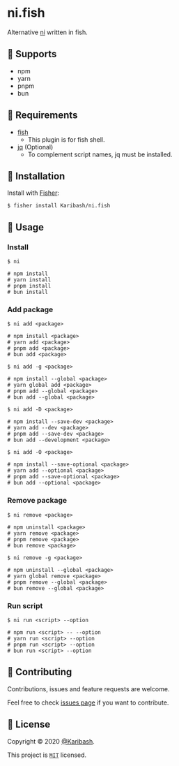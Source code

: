 # ni.fish

Alternative [ni](https://github.com/antfu/ni) written in fish.

## 🔧 Supports

- npm
- yarn
- pnpm
- bun

## 📝 Requirements

- [fish](https://github.com/fish-shell/fish-shell)
  - This plugin is for fish shell.
- [jq](https://github.com/jqlang/jq) (Optional)
  - To complement script names, jq must be installed.

## 🚀 Installation

Install with [Fisher](https://github.com/jorgebucaran/fisher):

```
$ fisher install Karibash/ni.fish
```

## 👏 Usage

### Install

```
$ ni

# npm install
# yarn install
# pnpm install
# bun install
```

### Add package

```
$ ni add <package>

# npm install <package>
# yarn add <package>
# pnpm add <package>
# bun add <package>
```

```
$ ni add -g <package>

# npm install --global <package>
# yarn global add <package>
# pnpm add --global <package>
# bun add --global <package>
```

```
$ ni add -D <package>

# npm install --save-dev <package>
# yarn add --dev <package>
# pnpm add --save-dev <package>
# bun add --development <package>
```

```
$ ni add -O <package>

# npm install --save-optional <package>
# yarn add --optional <package>
# pnpm add --save-optional <package>
# bun add --optional <package>
```

### Remove package

```
$ ni remove <package>

# npm uninstall <package>
# yarn remove <package>
# pnpm remove <package>
# bun remove <package>
```

```
$ ni remove -g <package>

# npm uninstall --global <package>
# yarn global remove <package>
# pnpm remove --global <package>
# bun remove --global <package>
```

### Run script

```
$ ni run <script> --option

# npm run <script> -- --option
# yarn run <script> --option
# pnpm run <script> --option
# bun run <script> --option
```


## 🤝 Contributing

Contributions, issues and feature requests are welcome.

Feel free to check [issues page](https://github.com/Karibash/ni.fish/issues) if you want to contribute.

## 📝 License

Copyright © 2020 [@Karibash](https://twitter.com/karibash).

This project is [```MIT```](https://github.com/Karibash/ni.fish/blob/main/LICENSE) licensed.
